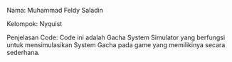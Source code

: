 Nama: Muhammad Feldy Saladin

Kelompok: Nyquist

Penjelasan Code: Code ini adalah Gacha System Simulator yang berfungsi untuk mensimulasikan System Gacha pada game yang memilikinya secara sederhana.
